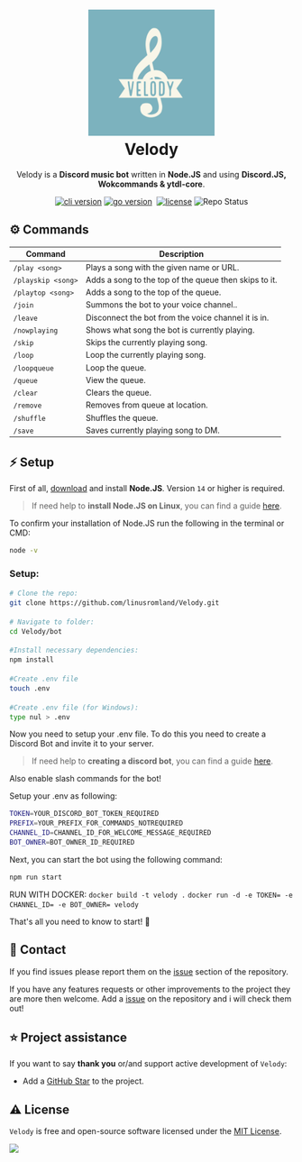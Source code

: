 <h1 align="center">
  <img src="assets/logo.jpeg" width="224px"/><br/>
  Velody
</h1>
<p align="center">Velody is a <b>Discord music bot</b> written in <b>Node.JS</b> and using <b>Discord.JS, Wokcommands & ytdl-core</b>.

<p align="center"><a href="https://github.com/linusromland/velody/releases" target="_blank"><img src="https://img.shields.io/badge/version-v1.0.0-blue?style=for-the-badge&logo=none" alt="cli version" /></a>&nbsp;<a href="https://nodejs.org/en/" target="_blank"><img src="https://img.shields.io/badge/Node.JS-14.17+-0?style=for-the-badge&logo=nodedotjs" alt="go version" /></a>&nbsp;
<a href="https://github.com/linusromland/Velody/blob/master/LICENSE"><img src="https://img.shields.io/badge/license-MIT-red?style=for-the-badge&logo=none" alt="license" /></a>
<a ><img src="https://img.shields.io/badge/Project%20Status-Work%20in%20Progress-yellow?style=for-the-badge&logo=none" alt="Repo Status" /></a>
</p>

## ⚙️ Commands

| Command            | Description                                           |
| ------------------ | ----------------------------------------------------- |
| `/play <song>`     | Plays a song with the given name or URL.              |
| `/playskip <song>` | Adds a song to the top of the queue then skips to it. |
| `/playtop <song>`  | Adds a song to the top of the queue.                  |
| `/join`            | Summons the bot to your voice channel..               |
| `/leave`           | Disconnect the bot from the voice channel it is in.   |
| `/nowplaying`      | Shows what song the bot is currently playing.         |
| `/skip`            | Skips the currently playing song.                     |
| `/loop`            | Loop the currently playing song.                      |
| `/loopqueue`       | Loop the queue.                                       |
| `/queue`           | View the queue.                                       |
| `/clear`           | Clears the queue.                                     |
| `/remove`          | Removes from queue at location.                       |
| `/shuffle`         | Shuffles the queue.                                   |
| `/save`            | Saves currently playing song to DM.                   |

## ⚡️ Setup

First of all, [download](https://nodejs.org/en/) and install **Node.JS**. Version `14` or higher is required.

> If need help to **install Node.JS on Linux**, you can find a guide [here](https://www.digitalocean.com/community/tutorial_collections/how-to-install-node-js).

To confirm your installation of Node.JS run the following in the terminal or CMD:

```bash
node -v
```

### Setup:

```bash
# Clone the repo:
git clone https://github.com/linusromland/Velody.git

# Navigate to folder:
cd Velody/bot

#Install necessary dependencies:
npm install

#Create .env file
touch .env

#Create .env file (for Windows):
type nul > .env
```

Now you need to setup your .env file. To do this you need to create a Discord Bot and invite it to your server.

> If need help to **creating a discord bot**, you can find a guide [here](https://dsharpplus.github.io/articles/basics/bot_account.html).

Also enable slash commands for the bot!

Setup your .env as following:

```bash
TOKEN=YOUR_DISCORD_BOT_TOKEN_REQUIRED
PREFIX=YOUR_PREFIX_FOR_COMMANDS_NOTREQUIRED
CHANNEL_ID=CHANNEL_ID_FOR_WELCOME_MESSAGE_REQUIRED
BOT_OWNER=BOT_OWNER_ID_REQUIRED
```

Next, you can start the bot using the following command:

```bash
npm run start
```

RUN WITH DOCKER:
`docker build -t velody .`
`docker run -d -e TOKEN= -e CHANNEL_ID= -e BOT_OWNER= velody`

That's all you need to know to start! 🎉

## 📝 Contact

If you find issues please report them on the [issue](https://github.com/linusromland/Velody/issues) section of the repository.

If you have any features requests or other improvements to the project they are more then welcome. Add a [issue](https://github.com/linusromland/Velody/issues) on the repository and i will check them out!

## ⭐️ Project assistance

If you want to say **thank you** or/and support active development of `Velody`:

-   Add a [GitHub Star](https://github.com/linusromland/velody) to the project.

## ⚠️ License

`Velody` is free and open-source software licensed under the [MIT License](https://github.com/linusromland/Velody/blob/master/LICENSE).

<a href="https://hits.seeyoufarm.com"><img src="https://hits.seeyoufarm.com/api/count/incr/badge.svg?url=https%3A%2F%2Fgithub.com%2Flinusromland%2FVelody&count_bg=%2379C83D&title_bg=%23555555&icon=&icon_color=%23E7E7E7&title=views&edge_flat=true"/></a>
